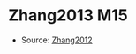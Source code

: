 <a name="material" />

# Zhang2013 M15
<script type="application/ld+json">
  {
    "@context": "https://schema.org/",
    "@type": "ChemicalSubstance",
    "http://purl.org/dc/terms/conformsTo":
      {
        "@type": "CreativeWork",
        "@id": "https://bioschemas.org/profiles/ChemicalSubstance/0.4-RELEASE/"
      },
    "@id": "https://egonw.github.io/nanowiki/nanowiki320.html#material",
    "name": "Zhang2013 M15",
    "sameAs": "http://127.0.0.1/mediawiki/index.php/Special:URIResolver/Zhang2013_M15"
  }
</script>


* Source: [Zhang2012](http://127.0.0.1/mediawiki/index.php/Special:URIResolver/Zhang2012)

